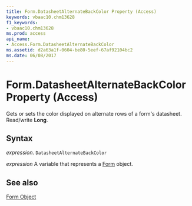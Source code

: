 ```yaml
---
title: Form.DatasheetAlternateBackColor Property (Access)
keywords: vbaac10.chm13628
f1_keywords:
- vbaac10.chm13628
ms.prod: access
api_name:
- Access.Form.DatasheetAlternateBackColor
ms.assetid: d2a63a1f-0604-be80-5eef-67af92104bc2
ms.date: 06/08/2017
---
```



# Form.DatasheetAlternateBackColor Property (Access)

Gets or sets the color displayed on alternate rows of a form's datasheet. Read/write  **Long**.


## Syntax

 _expression_. `DatasheetAlternateBackColor`

 _expression_ A variable that represents a [Form](Access.Form.md) object.


## See also


[Form Object](Access.Form.md)

